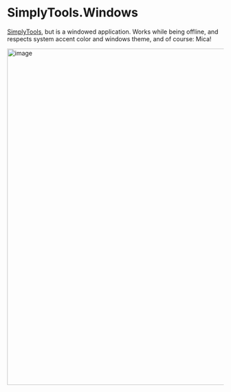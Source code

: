 # SimplyTools.Windows

[SimplyTools](https://getget99.github.io/SimplyTools/), but is a windowed application. Works while being offline, and respects system accent color and windows theme, and of course: Mica!

<img width="1544" height="784" alt="image" src="https://github.com/user-attachments/assets/a3015c07-f546-4444-bbc0-062e246df0bc" />
